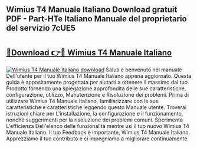 ## Wimius T4 Manuale Italiano Download gratuit PDF - Part-HTe Italiano Manuale del proprietario del servizio 7cUE5

# <h2><a href="http://dfdktsf.blite.top/?on=Wimius+T4+Manuale+Italiano">🔗Download 👉🔴 Wimius T4 Manuale Italiano</a></h2>

[![Wimius T4 Manuale Italiano download](https://i.imgur.com/lujVjoI.png)](http://dfdktsf.blite.top/?on=Wimius+T4+Manuale+Italiano)
Saluti e benvenuto nel manuale Dell'utente per il tuo Wimius T4 Manuale Italiano appena aggiornato. Questa guida è appositamente progettata per aiutarti a ottenere il massimo dal tuo Prodotto fornendo una spiegazione approfondita delle sue caratteristiche, configurazione, utilizzo, Manutenzione e Risoluzione dei problemi. Prima di utilizzare Wimius T4 Manuale Italiano, familiarizzare con le sue caratteristiche e caratteristiche leggendo questo Manuale utente. Troverai istruzioni chiare per L'installazione, la configurazione e il funzionamento, nonché suggerimenti per la risoluzione dei problemi comuni. Sperimenta L'efficienza Dell'elenco delle funzionalità mentre usi il tuo nuovo Wimius T4 Manuale Italiano. Il tuo Feedback è importante, Wimius T4 Manuale Italiano. Apprezziamo il tuo contributo e ci impegniamo a migliorare continuamente.
